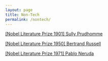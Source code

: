 ```yaml
---
layout: page
title: Non-Tech
permalink: /nontech/
---
```


[[Nobel Literature Prize 1901] Sully Prudhomme]({{site.url}}/statics/Sully-Prudhomme.html)

[[Nobel Literature Prize 1950] Bertrand Russell]({{site.url}}/statics/Bertrand-Russell.html)

[[Nobel Literature Prize 1971] Pablo Neruda]({{site.url}}/statics/Pablo-Neruda.html)
